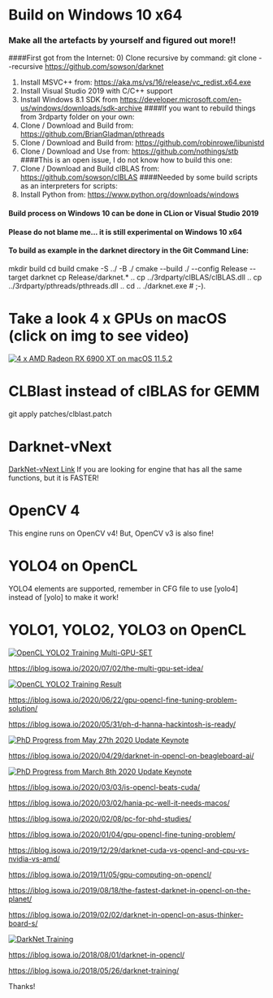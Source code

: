 # Build on Windows 10 x64
### Make all the artefacts by yourself and figured out more!!
####First got from the Internet:
0) Clone recursive by command: git clone --recursive https://github.com/sowson/darknet
1) Install MSVC++ from: https://aka.ms/vs/16/release/vc_redist.x64.exe
2) Install Visual Studio 2019 with C/C++ support
3) Install Windows 8.1 SDK from https://developer.microsoft.com/en-us/windows/downloads/sdk-archive
####If you want to rebuild things from 3rdparty folder on your own:
4) Clone / Download and Build from: https://github.com/BrianGladman/pthreads
5) Clone / Download and Build from: https://github.com/robinrowe/libunistd
6) Clone / Download and Use from: https://github.com/nothings/stb
####This is an open issue, I do not know how to build this one:
7) Clone / Download and Build clBLAS from: https://github.com/sowson/clBLAS
####Needed by some build scripts as an interpreters for scripts:
8) Install Python from: https://www.python.org/downloads/windows
#### Build process on Windows 10 can be done in CLion or Visual Studio 2019
#### Please do not blame me... it is still experimental on Windows 10 x64
#### To build as example in the darknet directory in the Git Command Line:
mkdir build
cd build
cmake -S ../ -B ./
cmake --build ./ --config Release --target darknet
cp Release/darknet.* ..
cp ../3rdparty/clBLAS/clBLAS.dll ..
cp ../3rdparty/pthreads/pthreads.dll ..
cd ..
./darknet.exe # ;-).

# Take a look 4 x GPUs on macOS (click on img to see video)

[![4 x AMD Radeon RX 6900 XT on macOS 11.5.2](https://iblog.isowa.io/wp-content/uploads/2021/08/moria-scaled.jpeg)](https://www.youtube.com/watch?v=W6VOLjgwKNI)

# CLBlast instead of clBLAS for GEMM

git apply patches/clblast.patch

# Darknet-vNext

[DarkNet-vNext Link](https://github.com/sowson/darknet-vNext) If you are looking for engine that has all the same functions, but it is FASTER!

# OpenCV 4

This engine runs on OpenCV v4! But, OpenCV v3 is also fine!

# YOLO4 on OpenCL

YOLO4 elements are supported, remember in CFG file to use [yolo4] instead of [yolo] to make it work!

# YOLO1, YOLO2, YOLO3 on OpenCL

[![OpenCL YOLO2 Training Multi-GPU-SET](https://iblog.isowa.io/wp-content/uploads/2020/07/gitbug-img.jpg)](https://www.youtube.com/watch?v=o-PV3vmfP-0)

https://iblog.isowa.io/2020/07/02/the-multi-gpu-set-idea/

[![OpenCL YOLO2 Training Result](https://iblog.isowa.io/wp-content/uploads/2020/06/gitbug-image.jpg)](https://www.youtube.com/watch?v=_dNYNYHXHHo)

https://iblog.isowa.io/2020/06/22/gpu-opencl-fine-tuning-problem-solution/

https://iblog.isowa.io/2020/05/31/ph-d-hanna-hackintosh-is-ready/

[![PhD Progress from May 27th 2020 Update Keynote](https://iblog.isowa.io/wp-content/uploads/2020/05/gitbug-image.jpg)](https://www.youtube.com/watch?v=qfCWYVnJrjQ)

https://iblog.isowa.io/2020/04/29/darknet-in-opencl-on-beagleboard-ai/

[![PhD Progress from March 8th 2020 Update Keynote](https://iblog.isowa.io/wp-content/uploads/2020/03/gitbug-image.jpg)](https://www.youtube.com/watch?v=exuPfFtbwgU)

https://iblog.isowa.io/2020/03/03/is-opencl-beats-cuda/

https://iblog.isowa.io/2020/03/02/hania-pc-well-it-needs-macos/

https://iblog.isowa.io/2020/02/08/pc-for-phd-studies/

https://iblog.isowa.io/2020/01/04/gpu-opencl-fine-tuning-problem/

https://iblog.isowa.io/2019/12/29/darknet-cuda-vs-opencl-and-cpu-vs-nvidia-vs-amd/

https://iblog.isowa.io/2019/11/05/gpu-computing-on-opencl/

https://iblog.isowa.io/2019/08/18/the-fastest-darknet-in-opencl-on-the-planet/

https://iblog.isowa.io/2019/02/02/darknet-in-opencl-on-asus-thinker-board-s/

[![DarkNet Training](https://img.youtube.com/vi/Mxw7XkFBFPc/0.jpg)](https://www.youtube.com/watch?v=Mxw7XkFBFPc)

https://iblog.isowa.io/2018/08/01/darknet-in-opencl/

https://iblog.isowa.io/2018/05/26/darknet-training/ 

Thanks!
